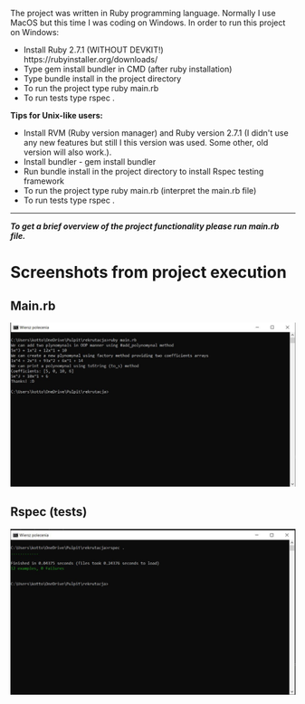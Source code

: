 The project was written in Ruby programming language. Normally I use MacOS but this time I was coding on Windows. In order to run this project on Windows:

<ul>
  <li>Install Ruby 2.7.1 (WITHOUT DEVKIT!) https://rubyinstaller.org/downloads/ </li>
  <li>Type gem install bundler in CMD (after ruby installation)</li>
  <li>Type bundle install in the project directory</li>
  <li>To run the project type ruby main.rb</li>
  <li>To run tests type rspec . </li>
</ul>
<strong>Tips for Unix-like users:</strong>
<ul>
  <li>Install RVM (Ruby version manager) and Ruby version 2.7.1 (I didn't use any new features but still I this version was used. Some other, old version will also work.). </li>
  <li>Install bundler - gem install bundler </li>
  <li>Run bundle install in the project directory to install Rspec testing framework</li>
  <li>To run the project type ruby main.rb (interpret the main.rb file)</li>
  <li>To run tests type rspec . </li>
</ul>

--------
<strong><i>To get a brief overview of the project functionality please run main.rb file.</i></strong>

<h1>Screenshots from project execution</h1>
<h2>Main.rb</h2>
<img src="https://github.com/TomaszKot11/intern_ETH/blob/master/screens/result.JPG"/>
<h2>Rspec (tests)</h2>
<img src="https://github.com/TomaszKot11/intern_ETH/blob/master/screens/tests.JPG"/>
